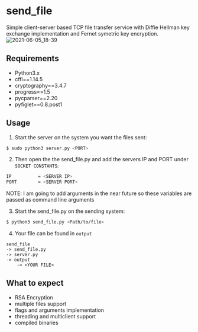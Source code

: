 # send_file
Simple client-server based TCP file transfer service with Diffie Hellman key exchange implementation and Fernet symetric key encryption.<br>
![2021-06-05_18-39](https://user-images.githubusercontent.com/59848681/120898917-64172b00-c62d-11eb-972d-17ae9262d879.png)
<br>
## Requirements
- Python3.x
- cffi==1.14.5
- cryptography==3.4.7
- progress==1.5
- pycparser==2.20
- pyfiglet==0.8.post1

## Usage
1. Start the server on the system you want the files sent:
```bash
$ sudo python3 server.py <PORT>
```
2. Then open the the send_file.py and add the servers IP and PORT under `SOCKET CONSTANTS`:
```bash
IP          = <SERVER IP>
PORT        = <SERVER PORT>
```
NOTE: I am going to add arguments in the near future so these variables are passed as command line arguments<br><be>

3. Start the send_file.py on the sending system:
```bash
$ python3 send_file.py <Path/to/file>
```
4. Your file can be found in `output`
```
send_file
-> send_file.py
-> server.py
-> output
    -> <YOUR FILE> 
```
## What to expect
- RSA Encryption
- multiple files support
- flags and arguments implementation
- threading and multiclient support
- compiled binaries
